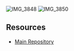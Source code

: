 
![IMG_3848](https://github.com/user-attachments/assets/b3c2b797-d5b0-4735-b76a-fe2965ed453e)
![IMG_3850](https://github.com/user-attachments/assets/72d1c904-5621-4d5d-a862-559824c8d730)


## Resources

- [Main Repository](https://github.com/waleedsid/COMSATS-University-Abbottabad-Past-Papers)
